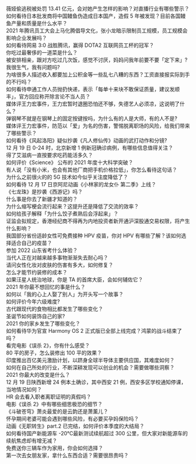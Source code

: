 薇娅偷逃税被处罚 13.41 亿元，会对她产生怎样的影响？对直播行业有哪些警示？  
如何看待日本批发商将中国鳗鱼伪造成日本国产，造假 5 年被发现？目前各国鳗鱼产量和质量是什么水平？  
2021 年腾讯员工大会上马化腾倡导文化，张小龙暗示限制员工规模，员工规模会影响企业发展吗？  
如何看待网易 3:0 战胜腾讯，赢得 DOTA2 互联网员工杯的冠军？  
你吃过最奢侈的一道菜是什么？  
被安排相亲，跟对方吃过几次饭，感觉不讨厌，妈妈问我年前要不要「定下来」? 我很生气，我有问题吗?  
为啥很多人描述收入都要加上公积金等一些乱七八糟的东西？工资直接报实际到手的不行吗？  
如何看待申通工作人员抛扔快递，表示「每单十来块不敢保证质量，建议发顺丰」，官方回应称开除言论不当人员？  
媒体评王力宏事件，王力宏暂时退圈恐怕还不够，失德艺人必须凉，这说明了什么？  
弹钢琴不就是在钢琴上的固定按键按吗，为什么有的人是大师，有的人不是?  
媒体评王力宏事件，防范以「爱」为名的伤害，警惕脱离职场的风险，给我们带来了哪些警示？  
如何看待《风起洛阳》疑似抄袭《凡人修仙传》动画的武打动作和分镜?  
12 月 19 日 0-24 时，北京新增 1 例新冠确诊病例，有哪些信息值得关注？  
得了艾滋病一直按要求吃药能活多久？  
如何评价《Science》 公布的 2021 年度十大科学突破？  
有人说「没有小米，也会有其他厂商把手机价格拉低」，你怎么看待这句话？  
为什么之前很火的的 5G 技术如今似乎关注度降低了？  
如何看待 12 月 17 日京阿尼动画《小林家的龙女仆 第二季》上线？  
《七龙珠》是抄袭《西游记》吗？  
什么事是你去了新疆才知道的？  
为什么缩写梗会流行起来？这提升还是降低了交流的效率？  
如何给孩子解释「为什么饺子煮熟后会浮起来」？  
证监会拟规定，香港经纪商不得再为内地投资者新开通沪深股通交易权限，将产生什么影响？  
我国部分省份适龄女性可免费接种 HPV 疫苗，你对 HPV 有哪些了解？该如何选择适合自己的疫苗？  
参加 2022 山东省考什么体验？  
当代人正在对越来越多事物渐渐失去耐心吗？  
请问女性化妆对皮肤的伤害有多大，如何修复？  
怎么才能节约装修的成本？  
如果汪星人统治地球，你是 TA 的首席大臣，会如何辅佐它？  
2021 年你最不想回忆的事是什么？  
如何以「我的心上人娶了别人」为开头写一个故事？  
如何评价今年六级难度?  
古代跟现代的食物相比都发生了哪些变化？  
圣诞节如何装饰自己的家?  
2021 你的家乡发生了哪些变化？  
如何看待华为官宣 Harmony OS 2 正式版已全部上线完成？鸿蒙的战斗结束了吗？  
看完电影《误杀 2》，你有什么感受？  
80 平的房子，怎么装修出 100 平的效果？  
印度推出百亿美元激励计划，以跻身全球半导体主要供应国，其难度如何？  
如何在自己所处的行业，不断深耕发现可以创业的机会？需要做哪些洞察？  
2021 你最大的改变是什么？  
12 月 19 日陕西新增 24 例本土确诊，其中西安 21 例，西安多区学校通知停课，当地情况如何？  
HR 会去看入职者离职证明的真假吗？  
电影《误杀 2》中有哪些细思极恐的细节？  
《斗破苍穹》萧炎最爱的是云韵还是萧薰儿？  
怀孕期间老婆可能会遇到哪些风险，有必要买孕妈保险吗？  
动画《无职转生》part.2 已完结，如何评价本季度的大结局？  
如何看待国产新能源车 -20℃最新测试续航超过 300 公里，但大家对新能源车的续航焦虑却有增无减？  
免费送你三辆车作为家用，你会如何选择？  
第一次去女朋友家，拿什么东西合适？需要很昂贵吗？  
